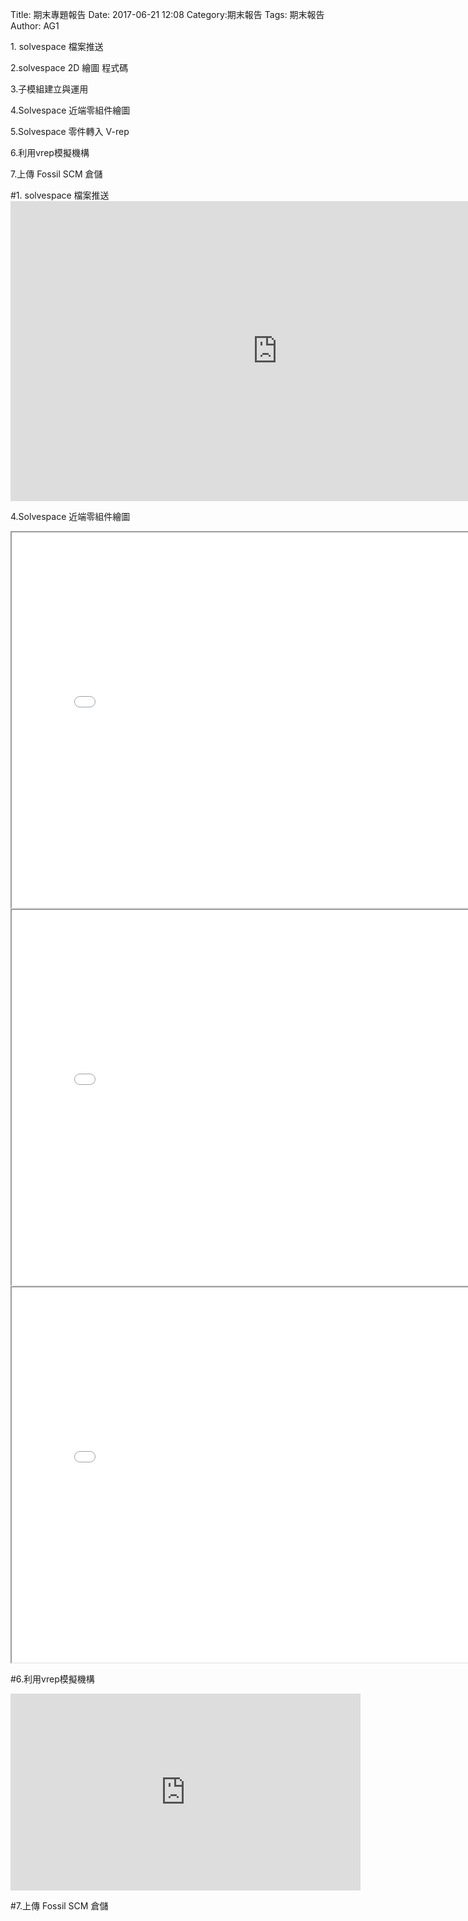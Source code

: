 Title: 期末專題報告
Date: 2017-06-21 12:08
Category:期末報告
Tags: 期末報告
Author: AG1 

<p>1. solvespace 檔案推送</p>

<p>2.solvespace 2D 繪圖 程式碼</p>

<p>3.子模組建立與運用</p>

<p>4.Solvespace 近端零組件繪圖</p>

<p>5.Solvespace 零件轉入 V-rep</p>

<p>6.利用vrep模擬機構</p>

<p>7.上傳 Fossil SCM 倉儲</p>
<!-- PELICAN_END_SUMMARY -->
#1. solvespace 檔案推送
<iframe width="854" height="480" src="https://www.youtube.com/embed/8skLdpnPyK0" frameborder="0" allowfullscreen></iframe>

<p>4.Solvespace 近端零組件繪圖</p>
<iframe src="./../final/40423105.1.html" width="800" height="600"></iframe>
<iframe src="./../final/40423105.2.html" width="800" height="600"></iframe>
<iframe src="./../final/40423105.3.html" width="800" height="600"></iframe>

#6.利用vrep模擬機構
<iframe width="560" height="315" src="https://www.youtube.com/embed/Vak0hqAM4Ow" frameborder="0" allowfullscreen></iframe>

#7.上傳 Fossil SCM 倉儲


